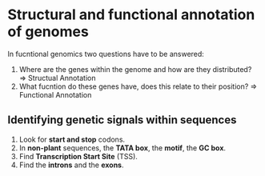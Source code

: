 # Structural and functional annotation of genomes

In fucntional genomics two questions have to be answered:

1. Where are the genes within the genome and how are they distributed?
=> Structual Annotation
2. What fucntion do these genes have, does this relate to their position?
=> Functional Annotation

## Identifying genetic signals within sequences

1. Look for **start and stop** codons.
2. In **non-plant** sequences, the **TATA box**, the **motif**, the **GC box**.
3. Find **Transcription Start Site** (TSS).
4. Find the **introns** and the **exons**.

